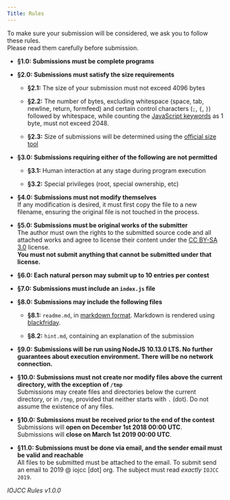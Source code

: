 ```yaml
---
Title: Rules
---
```


To make sure your submission will be considered, we ask you to follow these rules.<br>
Please read them carefully before submission.

- **§1.0: Submissions must be complete programs**

- **§2.0: Submissions must satisfy the size requirements**

    - **§2.1:** The size of your submission must not exceed 4096 bytes

    - **§2.2:** The number of bytes, excluding whitespace (space, tab, newline, return, formfeed)
    and certain control characters (`;`, `{`, `}`) followed by whitespace, while counting the
    [JavaScript keywords](https://developer.mozilla.org/en-US/docs/Web/JavaScript/Reference/Lexical_grammar#Keywords) as 1 byte, must not exceed 2048.

    - **§2.3:** Size of submissions will be determined using the [official size tool](/size)

- **§3.0: Submissions requiring either of the following are not permitted**

    - **§3.1:** Human interaction at any stage during program execution

    - **§3.2:** Special privileges (root, special ownership, etc)

- **§4.0: Submissions must not modify themselves**<br>
If any modification is desired, it must first copy the file to a new filename,
ensuring the original file is not touched in the process.

- **§5.0: Submissions must be original works of the submitter**<br>
The author must own the rights to the submitted source code and all attached works
and agree to license their content under the [CC BY-SA 3.0](https://creativecommons.org/licenses/by-sa/3.0/)
license.<br>
**You must not submit anything that cannot be submitted under that license.**

- **§6.0: Each natural person may submit up to 10 entries per contest**

- **§7.0: Submissions must include an `index.js` file**

- **§8.0: Submissions may include the following files**

    - **§8.1:** `readme.md`, in [markdown format](https://daringfireball.net/projects/markdown/syntax). Markdown is rendered using [blackfriday](https://github.com/russross/blackfriday).

    - **§8.2:** `hint.md`, containing an explanation of the submission


- **§9.0: Submissions will be run using NodeJS 10.13.0 LTS. No further guarantees about execution environment. There will be no network connection.**

- **§10.0: Submissions must not create nor modify files above the current directory, with the exception of `/tmp`**<br>
Submissions may create files and directories below the current directory, or in `/tmp`, provided that neither starts with `.` (dot). Do not assume the existence of any files.

- **§10.0: Submissions must be received prior to the end of the contest**<br>
Submissions will **open on December 1st 2018 00:00 UTC**.<br>
Submissions will **close on March 1st 2019 00:00 UTC**.

- **§11.0: Submissions must be done via email, and the sender email must be valid and reachable**<br>
All files to be submitted must be attached to the email.
To submit send an email to 2019 @ iojcc [dot] org.
The subject must read *exactly* `IOJCC 2019`.


*IOJCC Rules v1.0.0*

